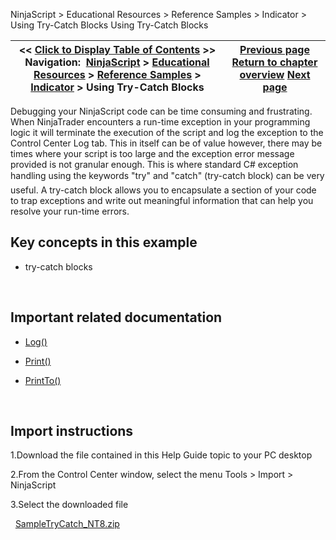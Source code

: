 ﻿
NinjaScript \> Educational Resources \> Reference Samples \> Indicator \> Using Try\-Catch Blocks
Using Try\-Catch Blocks

| \<\< [Click to Display Table of Contents](using_try-catch_blocks.md) \>\> **Navigation:**     [NinjaScript](ninjascript.md) \> [Educational Resources](educational_resources.md) \> [Reference Samples](reference_samples.md) \> [Indicator](indicator2.md) \> Using Try\-Catch Blocks | [Previous page](using_system_io_file_propertie.md) [Return to chapter overview](indicator2.md) [Next page](creating-chart-wpf-(ui)-modifi.md) |
| --- | --- |

Debugging your NinjaScript code can be time consuming and frustrating. When NinjaTrader encounters a run\-time exception in your programming logic it will terminate the execution of the script and log the exception to the Control Center Log tab. This in itself can be of value however, there may be times where your script is too large and the exception error message provided is not granular enough. This is where standard C\# exception handling using the keywords "try" and "catch" (try\-catch block) can be very useful. A try\-catch block allows you to encapsulate a section of your code to trap exceptions and write out meaningful information that can help you resolve your run\-time errors.
## 
## Key concepts in this example
- try\-catch blocks

 
## Important related documentation
- [Log()](log.md)

- [Print()](print.md)

- [PrintTo()](printto.md)

 
## Import instructions
1\.Download the file contained in this Help Guide topic to your PC desktop

2\.From the Control Center window, select the menu Tools \> Import \> NinjaScript

3\.Select the downloaded file

 
[SampleTryCatch\_NT8\.zip](https://ninjatrader.com/support/helpGuides/nt8/samples/SampleTryCatch_NT8.zip)
